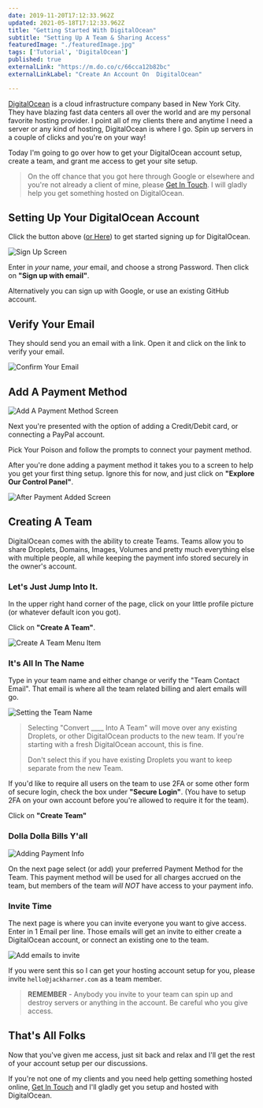 ```yaml
---
date: 2019-11-20T17:12:33.962Z
updated: 2021-05-18T17:12:33.962Z
title: "Getting Started With DigitalOcean" 
subtitle: "Setting Up A Team & Sharing Access"
featuredImage: "./featuredImage.jpg"
tags: ['Tutorial', 'DigitalOcean']
published: true
externalLink: "https://m.do.co/c/66cca12b82bc"
externalLinkLabel: "Create An Account On  DigitalOcean"

---
```


[DigitalOcean](https://m.do.co/c/66cca12b82bc) is a cloud infrastructure company based in New York City. They have blazing fast data centers all over the world and are my personal favorite hosting provider. I point all of my clients there and anytime I need a server or any kind of hosting, DigitalOcean is where I go. Spin up servers in a couple of clicks and you're on your way! 

Today I'm going to go over how to get your DigitalOcean account setup, create a team, and grant me access to get your site setup.

> On the off chance that you got here through Google or elsewhere and you're not already a client of mine, please [Get In Touch](/contact). I will gladly help you get something hosted on DigitalOcean.

## Setting Up Your DigitalOcean Account

Click the button above (<a href="https://m.do.co/c/66cca12b82bc" target="_blank" rel="noopener noreferrer">or Here</a>) to get started signing up for DigitalOcean. 

![Sign Up Screen](sign-up-screen.png)

Enter in _your_ name, _your_ email, and choose a strong Password. Then click on **"Sign up with email"**.

Alternatively you can sign up with Google, or use an existing GitHub account.

## Verify Your Email

They should send you an email with a link. Open it and click on the link to verify your email.

![Confirm Your Email](confirm-email.png)

## Add A Payment Method

![Add A Payment Method Screen](add-payment-screen.png)

Next you're presented with the option of adding a Credit/Debit card, or connecting a PayPal account. 

Pick Your Poison and follow the prompts to connect your payment method.

After you're done adding a payment method it takes you to a screen to help you get your first thing setup. Ignore this for now, and just click on **"Explore Our Control Panel"**.

![After Payment Added Screen](after-payment-added.png)

## Creating A Team

DigitalOcean comes with the ability to create Teams. Teams allow you to share Droplets, Domains, Images, Volumes and pretty much everything else with multiple people, all while keeping the payment info stored securely in the owner's account. 

### Let's Just Jump Into It.

In the upper right hand corner of the page, click on your little profile picture (or whatever default icon you got). 

Click on **"Create A Team"**.

![Create A Team Menu Item](./create-a-team.png)

### It's All In The Name 

Type in your team name and either change or verify the "Team Contact Email". That email is where all the team related billing and alert emails will go. 

![Setting the Team Name](./create-a-team-1.png)

> Selecting "Convert ____ Into A Team" will move over any existing Droplets, or other DigitalOcean products to the new team. If you're starting with a fresh DigitalOcean account, this is fine. 
> 
> Don't select this if you have existing Droplets you want to keep separate from the new Team.

If you'd like to require all users on the team to use 2FA or some other form of secure login, check the box under **"Secure Login"**. (You have to setup 2FA on your own account before you're allowed to require it for the team).

Click on **"Create Team"**

### Dolla Dolla Bills Y'all

![Adding Payment Info](./payment.jpg)

On the next page select (or add) your preferred Payment Method for the Team. This payment method will be used for all charges accrued on the team, but members of the team _will NOT_ have access to your payment info. 

### Invite Time

The next page is where you can invite everyone you want to give access. Enter in 1 Email per line. Those emails will get an invite to either create a DigitalOcean account, or connect an existing one to the team. 

![Add emails to invite](./add-me-as-a-team-member.png)

If you were sent this so I can get your hosting account setup for you, please invite `hello@jackharner.com` as a team member.

> **REMEMBER** - Anybody you invite to your team can spin up and destroy servers or anything in the account. Be careful who you give access. 

## That's All Folks

Now that you've given me access, just sit back and relax and I'll get the rest of your account setup per our discussions. 

If you're not one of my clients and you need help getting something hosted online, [Get In Touch](/contact) and I'll gladly get you setup and hosted with DigitalOcean.